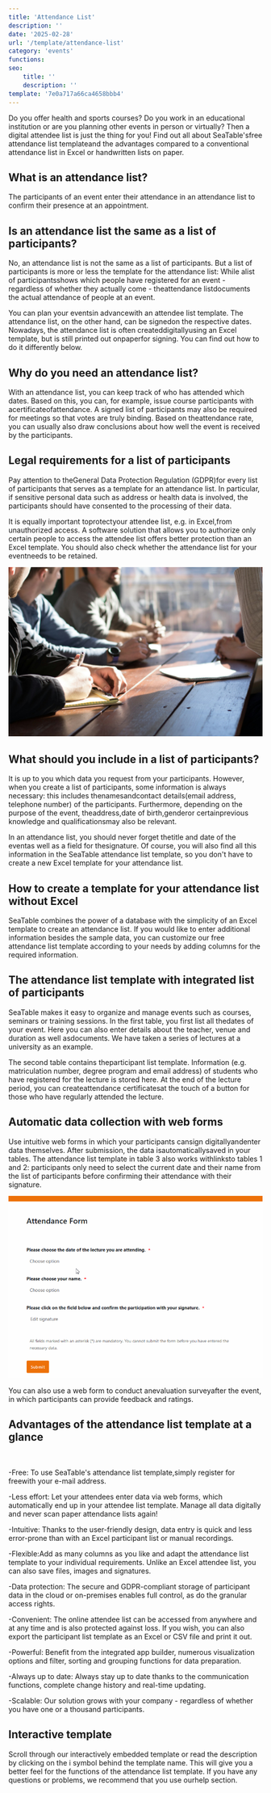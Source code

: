 ```yaml
---
title: 'Attendance List'
description: ''
date: '2025-02-28'
url: '/template/attendance-list'
category: 'events'
functions:
seo:
    title: ''
    description: ''
template: '7e0a717a66ca4658bbb4'
---
```


Do you offer health and sports courses? Do you work in an educational institution or are you planning other events in person or virtually? Then a digital attendee list is just the thing for you! Find out all about SeaTable'sfree attendance list templateand the advantages compared to a conventional attendance list in Excel or handwritten lists on paper.

## What is an attendance list?

The participants of an event enter their attendance in an attendance list to confirm their presence at an appointment.

## Is an attendance list the same as a list of participants?

No, an attendance list is not the same as a list of participants. But a list of participants is more or less the template for the attendance list: While alist of participantsshows which people have registered for an event - regardless of whether they actually come - theattendance listdocuments the actual attendance of people at an event.

You can plan your eventsin advancewith an attendee list template. The attendance list, on the other hand, can be signedon the respective dates. Nowadays, the attendance list is often createddigitallyusing an Excel template, but is still printed out onpaperfor signing. You can find out how to do it differently below.

## Why do you need an attendance list?

With an attendance list, you can keep track of who has attended which dates. Based on this, you can, for example, issue course participants with acertificateofattendance. A signed list of participants may also be required for meetings so that votes are truly binding. Based on theattendance rate, you can usually also draw conclusions about how well the event is received by the participants.

## Legal requirements for a list of participants

Pay attention to theGeneral Data Protection Regulation (GDPR)for every list of participants that serves as a template for an attendance list. In particular, if sensitive personal data such as address or health data is involved, the participants should have consented to the processing of their data.

It is equally important toprotectyour attendee list, e.g. in Excel,from unauthorized access. A software solution that allows you to authorize only certain people to access the attendee list offers better protection than an Excel template. You should also check whether the attendance list for your eventneeds to be retained.

![](images/image-1738157999643.jpg)

## What should you include in a list of participants?

It is up to you which data you request from your participants. However, when you create a list of participants, some information is always necessary: this includes thenamesandcontact details(email address, telephone number) of the participants. Furthermore, depending on the purpose of the event, theaddress,date of birth,genderor certainprevious knowledge and qualificationsmay also be relevant.

In an attendance list, you should never forget thetitle and date of the eventas well as a field for thesignature. Of course, you will also find all this information in the SeaTable attendance list template, so you don't have to create a new Excel template for your attendance list.

## How to create a template for your attendance list without Excel

SeaTable combines the power of a database with the simplicity of an Excel template to create an attendance list. If you would like to enter additional information besides the sample data, you can customize our free attendance list template according to your needs by adding columns for the required information.

## The attendance list template with integrated list of participants

SeaTable makes it easy to organize and manage events such as courses, seminars or training sessions. In the first table, you first list all thedates of your event. Here you can also enter details about the teacher, venue and duration as well asdocuments. We have taken a series of lectures at a university as an example.

The second table contains theparticipant list template. Information (e.g. matriculation number, degree program and email address) of students who have registered for the lecture is stored here. At the end of the lecture period, you can createattendance certificatesat the touch of a button for those who have regularly attended the lecture.

## Automatic data collection with web forms

Use intuitive web forms in which your participants cansign digitallyandenter data themselves. After submission, the data isautomaticallysaved in your tables. The attendance list template in table 3 also works withlinksto tables 1 and 2: participants only need to select the current date and their name from the list of participants before confirming their attendance with their signature.

![](images/image-1738157851207.gif)

You can also use a web form to conduct anevaluation surveyafter the event, in which participants can provide feedback and ratings.

## Advantages of the attendance list template at a glance

​

-Free: To use SeaTable's attendance list template,simply register for freewith your e-mail address.

-Less effort: Let your attendees enter data via web forms, which automatically end up in your attendee list template. Manage all data digitally and never scan paper attendance lists again!

-Intuitive: Thanks to the user-friendly design, data entry is quick and less error-prone than with an Excel participant list or manual recordings.

-Flexible:Add as many columns as you like and adapt the attendance list template to your individual requirements. Unlike an Excel attendee list, you can also save files, images and signatures.

-Data protection: The secure and GDPR-compliant storage of participant data in the cloud or on-premises enables full control, as do the granular access rights.

-Convenient: The online attendee list can be accessed from anywhere and at any time and is also protected against loss. If you wish, you can also export the participant list template as an Excel or CSV file and print it out.

-Powerful: Benefit from the integrated app builder, numerous visualization options and filter, sorting and grouping functions for data preparation.

-Always up to date: Always stay up to date thanks to the communication functions, complete change history and real-time updating.

-Scalable: Our solution grows with your company - regardless of whether you have one or a thousand participants.

## Interactive template

Scroll through our interactively embedded template or read the description by clicking on the i symbol behind the template name. This will give you a better feel for the functions of the attendance list template. If you have any questions or problems, we recommend that you use ourhelp section.

​
